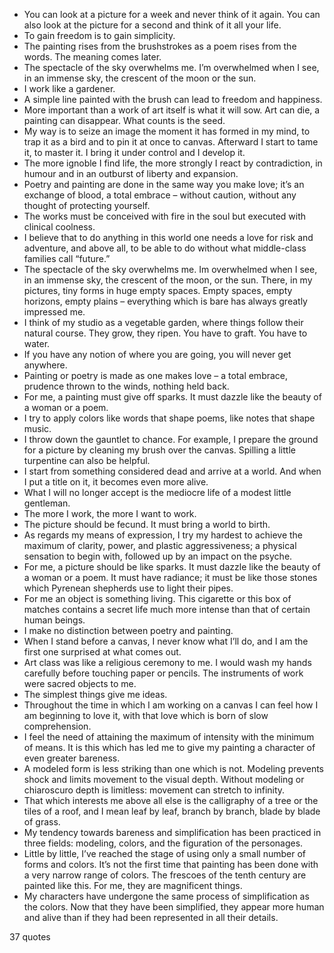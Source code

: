  - You can look at a picture for a week and never think of it again. You can also look at the picture for a second and think of it all your life.
 - To gain freedom is to gain simplicity.
 - The painting rises from the brushstrokes as a poem rises from the words. The meaning comes later.
 - The spectacle of the sky overwhelms me. I’m overwhelmed when I see, in an immense sky, the crescent of the moon or the sun.
 - I work like a gardener.
 - A simple line painted with the brush can lead to freedom and happiness.
 - More important than a work of art itself is what it will sow. Art can die, a painting can disappear. What counts is the seed.
 - My way is to seize an image the moment it has formed in my mind, to trap it as a bird and to pin it at once to canvas. Afterward I start to tame it, to master it. I bring it under control and I develop it.
 - The more ignoble I find life, the more strongly I react by contradiction, in humour and in an outburst of liberty and expansion.
 - Poetry and painting are done in the same way you make love; it’s an exchange of blood, a total embrace – without caution, without any thought of protecting yourself.
 - The works must be conceived with fire in the soul but executed with clinical coolness.
 - I believe that to do anything in this world one needs a love for risk and adventure, and above all, to be able to do without what middle-class families call “future.”
 - The spectacle of the sky overwhelms me. Im overwhelmed when I see, in an immense sky, the crescent of the moon, or the sun. There, in my pictures, tiny forms in huge empty spaces. Empty spaces, empty horizons, empty plains – everything which is bare has always greatly impressed me.
 - I think of my studio as a vegetable garden, where things follow their natural course. They grow, they ripen. You have to graft. You have to water.
 - If you have any notion of where you are going, you will never get anywhere.
 - Painting or poetry is made as one makes love – a total embrace, prudence thrown to the winds, nothing held back.
 - For me, a painting must give off sparks. It must dazzle like the beauty of a woman or a poem.
 - I try to apply colors like words that shape poems, like notes that shape music.
 - I throw down the gauntlet to chance. For example, I prepare the ground for a picture by cleaning my brush over the canvas. Spilling a little turpentine can also be helpful.
 - I start from something considered dead and arrive at a world. And when I put a title on it, it becomes even more alive.
 - What I will no longer accept is the mediocre life of a modest little gentleman.
 - The more I work, the more I want to work.
 - The picture should be fecund. It must bring a world to birth.
 - As regards my means of expression, I try my hardest to achieve the maximum of clarity, power, and plastic aggressiveness; a physical sensation to begin with, followed up by an impact on the psyche.
 - For me, a picture should be like sparks. It must dazzle like the beauty of a woman or a poem. It must have radiance; it must be like those stones which Pyrenean shepherds use to light their pipes.
 - For me an object is something living. This cigarette or this box of matches contains a secret life much more intense than that of certain human beings.
 - I make no distinction between poetry and painting.
 - When I stand before a canvas, I never know what I’ll do, and I am the first one surprised at what comes out.
 - Art class was like a religious ceremony to me. I would wash my hands carefully before touching paper or pencils. The instruments of work were sacred objects to me.
 - The simplest things give me ideas.
 - Throughout the time in which I am working on a canvas I can feel how I am beginning to love it, with that love which is born of slow comprehension.
 - I feel the need of attaining the maximum of intensity with the minimum of means. It is this which has led me to give my painting a character of even greater bareness.
 - A modeled form is less striking than one which is not. Modeling prevents shock and limits movement to the visual depth. Without modeling or chiaroscuro depth is limitless: movement can stretch to infinity.
 - That which interests me above all else is the calligraphy of a tree or the tiles of a roof, and I mean leaf by leaf, branch by branch, blade by blade of grass.
 - My tendency towards bareness and simplification has been practiced in three fields: modeling, colors, and the figuration of the personages.
 - Little by little, I’ve reached the stage of using only a small number of forms and colors. It’s not the first time that painting has been done with a very narrow range of colors. The frescoes of the tenth century are painted like this. For me, they are magnificent things.
 - My characters have undergone the same process of simplification as the colors. Now that they have been simplified, they appear more human and alive than if they had been represented in all their details.

37 quotes
